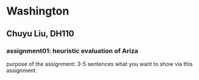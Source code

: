 # Washington
## Chuyu Liu, DH110

### assignment01: heuristic evaluation of Ariza

purpose of the assignment: 3-5 sentences what you want to show via this assignment.
